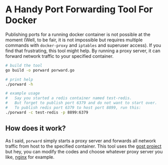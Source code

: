 # A Handy Port Forwarding Tool For Docker

Publishing ports for a running docker container is not possible at the moment (Well, to be fair, it is not impossible but requires multiple commands with `docker-proxy` and `iptables` and superuser access). If you find that frustrating, this tool might help. By running a proxy server, it can forward network traffic to your specified container.

```bash
# build the tool
go build -o porward porward.go

# print help
./porward -h

# example usage
#   Say you started a redis container named test-redis.
#   But forget to publish port 6379 and do not want to start over.
#   To publish redis port 6379 to host port 8899, run this:
./porward -c test-redis -p 8899:6379
```

## How does it work?
As I said, `porward` simply starts a proxy server and forwards all network traffic from host to the specified container. This tool uses the [gost project](https://github.com/ginuerzh/gost) but hey, you can modify the codes and choose whatever proxy server you like, [nginx](https://github.com/nginx/nginx) for example.
